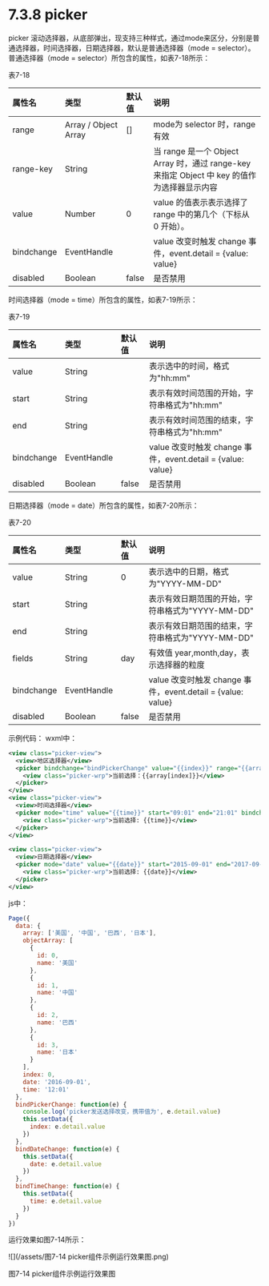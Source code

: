 # 7.3.8 picker

picker 滚动选择器，从底部弹出，现支持三种样式，通过mode来区分，分别是普通选择器，时间选择器，日期选择器，默认是普通选择器（mode = selector）。  
普通选择器（mode = selector）所包含的属性，如表7-18所示：

表7-18

| 属性名 | 类型 | 默认值 | 说明 |
| :--- | :--- | :--- | :--- |
| range | Array / Object Array | \[\] | mode为 selector 时，range 有效 |
| range-key | String |  | 当 range 是一个 Object Array 时，通过 range-key 来指定 Object 中 key 的值作为选择器显示内容 |
| value | Number | 0 | value 的值表示表示选择了 range 中的第几个（下标从 0 开始）。 |
| bindchange | EventHandle |  | value 改变时触发 change 事件，event.detail = {value: value} |
| disabled | Boolean | false | 是否禁用 |

时间选择器（mode = time）所包含的属性，如表7-19所示：

表7-19

| 属性名 | 类型 | 默认值 | 说明 |
| :--- | :--- | :--- | :--- |
| value | String |  | 表示选中的时间，格式为"hh:mm" |
| start | String |  | 表示有效时间范围的开始，字符串格式为"hh:mm" |
| end | String |  | 表示有效时间范围的结束，字符串格式为"hh:mm" |
| bindchange | EventHandle |  | value 改变时触发 change 事件，event.detail = {value: value} |
| disabled | Boolean | false | 是否禁用 |

日期选择器（mode = date）所包含的属性，如表7-20所示：

表7-20

| 属性名 | 类型 | 默认值 | 说明 |
| :--- | :--- | :--- | :--- |
| value | String | 0 | 表示选中的日期，格式为"YYYY-MM-DD" |
| start | String |  | 表示有效日期范围的开始，字符串格式为"YYYY-MM-DD" |
| end | String |  | 表示有效日期范围的结束，字符串格式为"YYYY-MM-DD" |
| fields | String | day | 有效值 year,month,day，表示选择器的粒度 |
| bindchange | EventHandle |  | value 改变时触发 change 事件，event.detail = {value: value} |
| disabled | Boolean | false | 是否禁用 |


示例代码：
wxml中：
```xml
<view class="picker-view">
  <view>地区选择器</view>
  <picker bindchange="bindPickerChange" value="{{index}}" range="{{array}}">
    <view class="picker-wrp">当前选择：{{array[index]}}</view>
  </picker>
</view>
<view class="picker-view">
  <view>时间选择器</view>
  <picker mode="time" value="{{time}}" start="09:01" end="21:01" bindchange="bindTimeChange">
    <view class="picker-wrp">当前选择: {{time}}</view>
  </picker>
</view>

<view class="picker-view">
  <view>日期选择器</view>
  <picker mode="date" value="{{date}}" start="2015-09-01" end="2017-09-01" bindchange="bindDateChange">
    <view class="picker-wrp">当前选择: {{date}}</view>
  </picker>
</view>
```
js中：
```js
Page({
  data: {
    array: ['美国', '中国', '巴西', '日本'],
    objectArray: [
      {
        id: 0,
        name: '美国'
      },
      {
        id: 1,
        name: '中国'
      },
      {
        id: 2,
        name: '巴西'
      },
      {
        id: 3,
        name: '日本'
      }
    ],
    index: 0,
    date: '2016-09-01',
    time: '12:01'
  },
  bindPickerChange: function(e) {
    console.log('picker发送选择改变，携带值为', e.detail.value)
    this.setData({
      index: e.detail.value
    })
  },
  bindDateChange: function(e) {
    this.setData({
      date: e.detail.value
    })
  },
  bindTimeChange: function(e) {
    this.setData({
      time: e.detail.value
    })
  }
})
```

运行效果如图7-14所示：

![](/assets/图7-14 picker组件示例运行效果图.png)

图7-14 picker组件示例运行效果图




